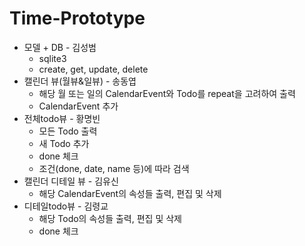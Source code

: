 # Time-Prototype

<ul>
    <li>모델 + DB - 김성범
        <ul>
            <li>sqlite3</li>
        </ul>
        <ul>
            <li>create, get, update, delete</li>
        </ul>
    </li>
    <li>캘린더 뷰(월뷰&일뷰) - 송동엽
        <ul> 
            <li>해당 월 또는 일의 CalendarEvent와 Todo를 repeat을 고려하여 출력</li>
            <li>CalendarEvent 추가</li>
        </ul>
    </li>
    <li>전체todo뷰 - 황명빈
        <ul>
            <li>모든 Todo 출력</li>
            <li>새 Todo 추가</li>
            <li>done 체크</li>
            <li>조건(done, date, name 등)에 따라 검색</li>
        </ul>
    </li>
    <li>캘린더 디테일 뷰 - 김유신
        <ul>
            <li>해당 CalendarEvent의 속성들 출력, 편집 및 삭제</li>
        </ul>
    </li>
    <li>디테일todo뷰 - 김령교
        <ul>
            <li>해당 Todo의 속성들 출력, 편집 및 삭제</li>
            <li>done 체크</li>
        </ul>
    </li>
</ul>